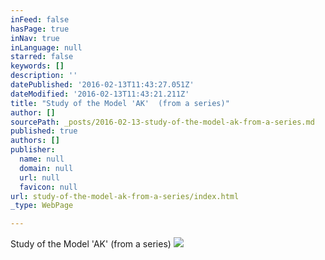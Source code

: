 ```yaml
---
inFeed: false
hasPage: true
inNav: true
inLanguage: null
starred: false
keywords: []
description: ''
datePublished: '2016-02-13T11:43:27.051Z'
dateModified: '2016-02-13T11:43:21.211Z'
title: "Study of the Model 'AK'  (from a series)"
author: []
sourcePath: _posts/2016-02-13-study-of-the-model-ak-from-a-series.md
published: true
authors: []
publisher:
  name: null
  domain: null
  url: null
  favicon: null
url: study-of-the-model-ak-from-a-series/index.html
_type: WebPage

---
```

Study of the Model  'AK'  (from a series)
![](https://s3-us-west-2.amazonaws.com/the-grid-img/p/6865c8e0d9ce8c6be1131557b643eec145579974.jpg)